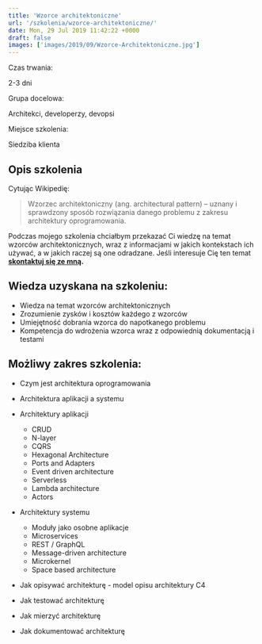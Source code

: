 ```yaml
---
title: 'Wzorce architektoniczne'
url: '/szkolenia/wzorce-architektoniczne/'
date: Mon, 29 Jul 2019 11:42:22 +0000
draft: false
images: ['images/2019/09/Wzorce-Architektoniczne.jpg']
---
```


Czas trwania:

2-3 dni

Grupa docelowa:

Architekci, developerzy, devopsi

Miejsce szkolenia:

Siedziba klienta

## Opis szkolenia

Cytując Wikipedię:

> Wzorzec architektoniczny (ang. architectural pattern) – uznany i sprawdzony sposób rozwiązania danego problemu z zakresu architektury oprogramowania.

Podczas mojego szkolenia chciałbym przekazać Ci wiedzę na temat wzorców architektonicznych, wraz z informacjami w jakich kontekstach ich używać, a w jakich raczej są one odradzane. Jeśli interesuje Cię ten temat **[skontaktuj się ze mną](/kontakt).**

## Wiedza uzyskana na szkoleniu:

 *   Wiedza na temat wzorców architektonicznych
 *   Zrozumienie zysków i kosztów każdego z wzorców
 *   Umiejętność dobrania wzorca do napotkanego problemu
 *   Kompetencja do wdrożenia wzorca wraz z odpowiednią dokumentacją i testami

## Możliwy zakres szkolenia:

 *   Czym jest architektura oprogramowania
 *   Architektura aplikacji a systemu
 *   Architektury aplikacji
    
     *   CRUD
     *   N-layer
     *   CQRS
     *   Hexagonal Architecture
     *   Ports and Adapters
     *   Event driven architecture
     *   Serverless
     *   Lambda architecture
     *   Actors
    
 *   Architektury systemu
    
     *   Moduły jako osobne aplikacje
     *   Microservices
     *   REST / GraphQL
     *   Message-driven architecture
     *   Microkernel
     *   Space based architecture
    
 *   Jak opisywać architekturę - model opisu architektury C4
 *   Jak testować architekturę
 *   Jak mierzyć architekturę
 *   Jak dokumentować architekturę